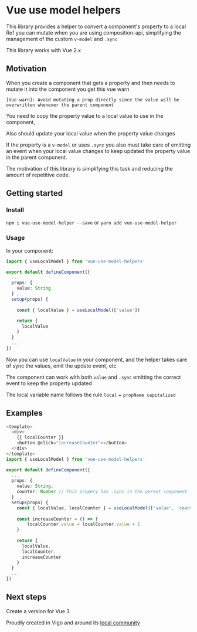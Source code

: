 # Vue use model helpers

This library provides a helper to convert a component's property to a local Ref you can mutate when you are using composition-api, simplifying  the management of the custom `v-model` and `.sync`

This library works with Vue 2.x

## Motivation

When you create a component that gets a property and then needs to mutate it into the component you get this vue warn

`[Vue warn]: Avoid mutating a prop directly since the value will be overwritten whenever the parent component`

You need to copy the property value to a local value to use in the component, 

Also should update your local value when the property value changes

If the property is a `v-model` or uses `.sync` you also must take care of emitting an event when your local value changes to keep updated the property value in the parent component.

The motivation of this library is simplifying this task and reducing the amount of repetitive code.

## Getting started

### Install
`npm i vue-use-model-helper --save` 
or
`yarn add vue-use-model-helper`

### Usage
In your component:

```ts
import { useLocalModel } from 'vue-use-model-helpers'

export default defineComponent({
  ...
  props: {
    value: String
  } ,
  setup(props) {
    
    const { localValue } = useLocalModel(['value'])
  
    return {
      localValue  
    }
  }
  ...
})
```

Now you can use `localValue` in your component, and the helper takes care of sync the values, emit the update event, etc

The component can work with both `value` and `.sync` emitting the correct event to keep the property updated

The local variable name follows the rule `local` + `propName capitalized`

## Examples

```ts
<template>
  <div>
    {{ localCounter }}
    <button @click="increaseCounter"></button>
  </div>
</template>
import { useLocalModel } from 'vue-use-model-helpers'

export default defineComponent({
  ...
  props: {
    value: String,
    counter: Number // This propery has .sync in the parent component  
  }  ,
  setup(props) {
    const { localValue, localCounter } = useLocalModel(['value', 'counter'])
  
    const increaseCounter = () => {
        localCounter.value = localCounter.value + 1
    }
  
    return {
      localValue,
      localCounter,
      increaseCounter
    }
  }
  ...
})
```

## Next steps
Create a version for Vue 3

Proudly created in Vigo and around its [local community](https://vigotech.org)
